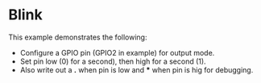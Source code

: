 # Blink
This example demonstrates the following:
* Configure a GPIO pin (GPIO2 in example) for output mode.
* Set pin low (0) for a second), then high for a second (1).
* Also write out a __.__ when pin is low and __*__ when pin is hig for debugging.
